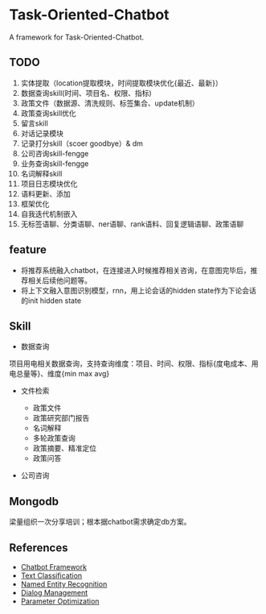 # Task-Oriented-Chatbot

A framework for Task-Oriented-Chatbot.

## TODO

1. 实体提取（location提取模块，时间提取模块优化{最近、最新}）
2. 数据查询skill(时间、项目名、权限、指标)
3. 政策文件（数据源、清洗规则、标签集合、update机制）
4. 政策查询skill优化
5. 留言skill
6. 对话记录模块
7. 记录打分skill（scoer goodbye）& dm 
8. 公司咨询skill-fengge
9. 业务查询skill-fengge
10. 名词解释skill
11. 项目日志模块优化
12. 语料更新、添加
13. 框架优化
14. 自我迭代机制嵌入
15. 无标签语聊、分类语聊、ner语聊、rank语料、回复逻辑语聊、政策语聊

## feature

+ 将推荐系统融入chatbot，在连接进入时候推荐相关咨询，在意图完毕后，推荐相关后续他问题等。
+ 将上下文融入意图识别模型，rnn，用上论会话的hidden state作为下论会话的init hidden state

## Skill
+ 数据查询  

项目用电相关数据查询，支持查询维度：项目、时间、权限、指标{度电成本、用电总量等}、维度{min max avg}

+ 文件检索  

  + 政策文件
  + 政策研究部门报告
  + 名词解释
  + 多轮政策查询
  + 政策摘要、精准定位
  + 政策问答

+ 公司咨询

  
## Mongodb

梁量组织一次分享培训；根本据chatbot需求确定db方案。
  


## References

+ [Chatbot Framework]()
+ [Text Classification](./docs/references/TextClassification.md)
+ [Named Entity Recognition]()
+ [Dialog Management]()
+ [Parameter Optimization](./docs/references/ParameterOptimization.md)